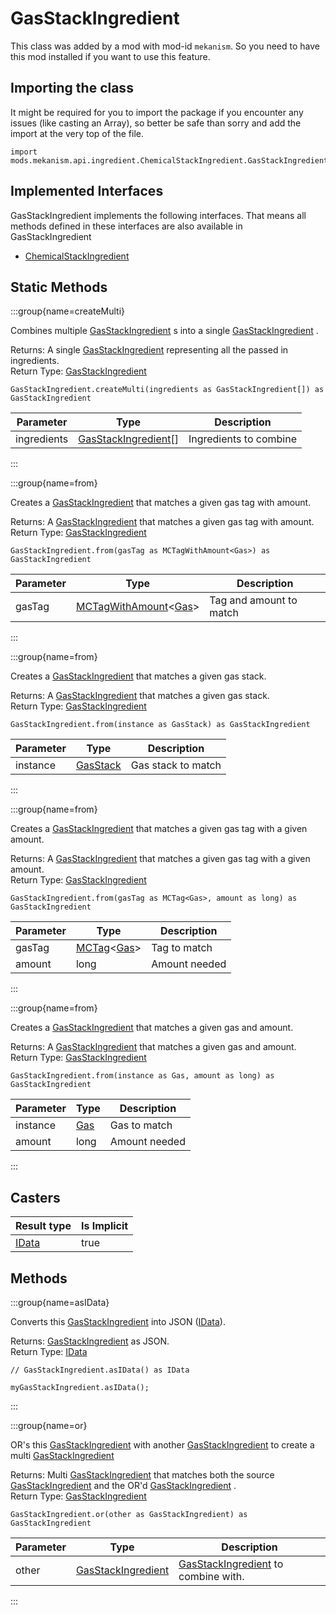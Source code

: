 # GasStackIngredient

This class was added by a mod with mod-id `mekanism`. So you need to have this mod installed if you
want to use this feature.

## Importing the class

It might be required for you to import the package if you encounter any issues (like casting an
Array), so better be safe than sorry and add the import at the very top of the file.

```zenscript
import mods.mekanism.api.ingredient.ChemicalStackIngredient.GasStackIngredient;
```

## Implemented Interfaces

GasStackIngredient implements the following interfaces. That means all methods defined in these
interfaces are also available in GasStackIngredient

- [ChemicalStackIngredient](/mods/Mekanism/api/ingredient/ChemicalStackIngredient)

## Static Methods

:::group{name=createMulti}

Combines
multiple [GasStackIngredient](/mods/Mekanism/api/ingredient/ChemicalStackIngredient/GasStackIngredient)
s into a
single [GasStackIngredient](/mods/Mekanism/api/ingredient/ChemicalStackIngredient/GasStackIngredient)
.

Returns: A
single [GasStackIngredient](/mods/Mekanism/api/ingredient/ChemicalStackIngredient/GasStackIngredient)
representing all the passed in ingredients.  
Return
Type: [GasStackIngredient](/mods/Mekanism/api/ingredient/ChemicalStackIngredient/GasStackIngredient)

```zenscript
GasStackIngredient.createMulti(ingredients as GasStackIngredient[]) as GasStackIngredient
```

| Parameter | Type | Description |
|-----------|------|-------------|
| ingredients | [GasStackIngredient](/mods/Mekanism/api/ingredient/ChemicalStackIngredient/GasStackIngredient)[] | Ingredients to combine |

:::

:::group{name=from}

Creates
a [GasStackIngredient](/mods/Mekanism/api/ingredient/ChemicalStackIngredient/GasStackIngredient)
that matches a given gas tag with amount.

Returns:
A [GasStackIngredient](/mods/Mekanism/api/ingredient/ChemicalStackIngredient/GasStackIngredient)
that matches a given gas tag with amount.  
Return
Type: [GasStackIngredient](/mods/Mekanism/api/ingredient/ChemicalStackIngredient/GasStackIngredient)

```zenscript
GasStackIngredient.from(gasTag as MCTagWithAmount<Gas>) as GasStackIngredient
```

| Parameter | Type | Description |
|-----------|------|-------------|
| gasTag | [MCTagWithAmount](/vanilla/api/tags/MCTagWithAmount)&lt;[Gas](/mods/Mekanism/api/chemical/Gas)&gt; | Tag and amount to match |

:::

:::group{name=from}

Creates
a [GasStackIngredient](/mods/Mekanism/api/ingredient/ChemicalStackIngredient/GasStackIngredient)
that matches a given gas stack.

Returns:
A [GasStackIngredient](/mods/Mekanism/api/ingredient/ChemicalStackIngredient/GasStackIngredient)
that matches a given gas stack.  
Return
Type: [GasStackIngredient](/mods/Mekanism/api/ingredient/ChemicalStackIngredient/GasStackIngredient)

```zenscript
GasStackIngredient.from(instance as GasStack) as GasStackIngredient
```

| Parameter | Type | Description |
|-----------|------|-------------|
| instance | [GasStack](/mods/Mekanism/api/chemical/GasStack) | Gas stack to match |

:::

:::group{name=from}

Creates
a [GasStackIngredient](/mods/Mekanism/api/ingredient/ChemicalStackIngredient/GasStackIngredient)
that matches a given gas tag with a given amount.

Returns:
A [GasStackIngredient](/mods/Mekanism/api/ingredient/ChemicalStackIngredient/GasStackIngredient)
that matches a given gas tag with a given amount.  
Return
Type: [GasStackIngredient](/mods/Mekanism/api/ingredient/ChemicalStackIngredient/GasStackIngredient)

```zenscript
GasStackIngredient.from(gasTag as MCTag<Gas>, amount as long) as GasStackIngredient
```

| Parameter | Type | Description |
|-----------|------|-------------|
| gasTag | [MCTag](/vanilla/api/tags/MCTag)&lt;[Gas](/mods/Mekanism/api/chemical/Gas)&gt; | Tag to match |
| amount | long | Amount needed |

:::

:::group{name=from}

Creates
a [GasStackIngredient](/mods/Mekanism/api/ingredient/ChemicalStackIngredient/GasStackIngredient)
that matches a given gas and amount.

Returns:
A [GasStackIngredient](/mods/Mekanism/api/ingredient/ChemicalStackIngredient/GasStackIngredient)
that matches a given gas and amount.  
Return
Type: [GasStackIngredient](/mods/Mekanism/api/ingredient/ChemicalStackIngredient/GasStackIngredient)

```zenscript
GasStackIngredient.from(instance as Gas, amount as long) as GasStackIngredient
```

| Parameter | Type | Description |
|-----------|------|-------------|
| instance | [Gas](/mods/Mekanism/api/chemical/Gas) | Gas to match |
| amount | long | Amount needed |

:::

## Casters

| Result type | Is Implicit |
|-------------|-------------|
| [IData](/vanilla/api/data/IData) | true |

## Methods

:::group{name=asIData}

Converts
this [GasStackIngredient](/mods/Mekanism/api/ingredient/ChemicalStackIngredient/GasStackIngredient)
into JSON ([IData](/vanilla/api/data/IData)).

Returns: [GasStackIngredient](/mods/Mekanism/api/ingredient/ChemicalStackIngredient/GasStackIngredient)
as JSON.  
Return Type: [IData](/vanilla/api/data/IData)

```zenscript
// GasStackIngredient.asIData() as IData

myGasStackIngredient.asIData();
```

:::

:::group{name=or}

OR's
this [GasStackIngredient](/mods/Mekanism/api/ingredient/ChemicalStackIngredient/GasStackIngredient)
with
another [GasStackIngredient](/mods/Mekanism/api/ingredient/ChemicalStackIngredient/GasStackIngredient)
to create a
multi [GasStackIngredient](/mods/Mekanism/api/ingredient/ChemicalStackIngredient/GasStackIngredient)

Returns:
Multi [GasStackIngredient](/mods/Mekanism/api/ingredient/ChemicalStackIngredient/GasStackIngredient)
that matches both the
source [GasStackIngredient](/mods/Mekanism/api/ingredient/ChemicalStackIngredient/GasStackIngredient)
and the
OR'd [GasStackIngredient](/mods/Mekanism/api/ingredient/ChemicalStackIngredient/GasStackIngredient)
.  
Return
Type: [GasStackIngredient](/mods/Mekanism/api/ingredient/ChemicalStackIngredient/GasStackIngredient)

```zenscript
GasStackIngredient.or(other as GasStackIngredient) as GasStackIngredient
```

| Parameter | Type | Description |
|-----------|------|-------------|
| other | [GasStackIngredient](/mods/Mekanism/api/ingredient/ChemicalStackIngredient/GasStackIngredient) | [GasStackIngredient](/mods/Mekanism/api/ingredient/ChemicalStackIngredient/GasStackIngredient) to combine with. |

:::



